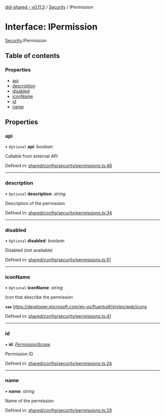 [did-shared - v0.11.5](../README.md) / [Security](../modules/security.md) / IPermission

# Interface: IPermission

[Security](../modules/security.md).IPermission

## Table of contents

### Properties

- [api](security.ipermission.md#api)
- [description](security.ipermission.md#description)
- [disabled](security.ipermission.md#disabled)
- [iconName](security.ipermission.md#iconname)
- [id](security.ipermission.md#id)
- [name](security.ipermission.md#name)

## Properties

### api

• `Optional` **api**: *boolean*

Callable from external API

Defined in: [shared/config/security/permissions.ts:46](https://github.com/Puzzlepart/did/blob/dev/shared/config/security/permissions.ts#L46)

___

### description

• `Optional` **description**: *string*

Description of the permission

Defined in: [shared/config/security/permissions.ts:34](https://github.com/Puzzlepart/did/blob/dev/shared/config/security/permissions.ts#L34)

___

### disabled

• `Optional` **disabled**: *boolean*

Disabled (not available)

Defined in: [shared/config/security/permissions.ts:51](https://github.com/Puzzlepart/did/blob/dev/shared/config/security/permissions.ts#L51)

___

### iconName

• `Optional` **iconName**: *string*

Icon that describe the permission

**`see`** https://developer.microsoft.com/en-us/fluentui#/styles/web/icons

Defined in: [shared/config/security/permissions.ts:41](https://github.com/Puzzlepart/did/blob/dev/shared/config/security/permissions.ts#L41)

___

### id

• **id**: [*PermissionScope*](../enums/security.permissionscope.md)

Permission ID

Defined in: [shared/config/security/permissions.ts:24](https://github.com/Puzzlepart/did/blob/dev/shared/config/security/permissions.ts#L24)

___

### name

• **name**: *string*

Name of the permission

Defined in: [shared/config/security/permissions.ts:29](https://github.com/Puzzlepart/did/blob/dev/shared/config/security/permissions.ts#L29)

